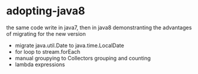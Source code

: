 # adopting-java8
the same code write in java7, then in java8 demonstranting the advantages of migrating for the new version

* migrate java.util.Date to java.time.LocalDate
* for loop to stream.forEach
* manual groupying to Collectors grouping and counting
* lambda expressions
